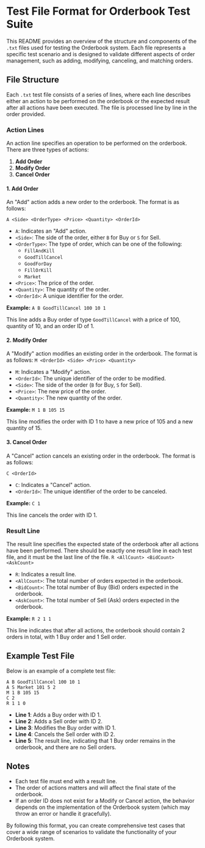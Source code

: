 # Test File Format for Orderbook Test Suite

This README provides an overview of the structure and components of the `.txt` files used for testing the Orderbook system. Each file represents a specific test scenario and is designed to validate different aspects of order management, such as adding, modifying, canceling, and matching orders.

## File Structure

Each `.txt` test file consists of a series of lines, where each line describes either an action to be performed on the orderbook or the expected result after all actions have been executed. The file is processed line by line in the order provided.

### Action Lines

An action line specifies an operation to be performed on the orderbook. There are three types of actions:

1. **Add Order**
2. **Modify Order**
3. **Cancel Order**

#### 1. Add Order

An "Add" action adds a new order to the orderbook. The format is as follows:

`A <Side> <OrderType> <Price> <Quantity> <OrderId>`

- `A`: Indicates an "Add" action.
- `<Side>`: The side of the order, either `B` for Buy or `S` for Sell.
- `<OrderType>`: The type of order, which can be one of the following:
  - `FillAndKill`
  - `GoodTillCancel`
  - `GoodForDay`
  - `FillOrKill`
  - `Market`
- `<Price>`: The price of the order.
- `<Quantity>`: The quantity of the order.
- `<OrderId>`: A unique identifier for the order.

**Example:**
`A B GoodTillCancel 100 10 1`

This line adds a Buy order of type `GoodTillCancel` with a price of 100, quantity of 10, and an order ID of 1.

#### 2. Modify Order

A "Modify" action modifies an existing order in the orderbook. The format is as follows:
`M <OrderId> <Side> <Price> <Quantity>`

- `M`: Indicates a "Modify" action.
- `<OrderId>`: The unique identifier of the order to be modified.
- `<Side>`: The side of the order (`B` for Buy, `S` for Sell).
- `<Price>`: The new price of the order.
- `<Quantity>`: The new quantity of the order.

**Example:**
`M 1 B 105 15`

This line modifies the order with ID 1 to have a new price of 105 and a new quantity of 15.

#### 3. Cancel Order

A "Cancel" action cancels an existing order in the orderbook. The format is as follows:

`C <OrderId>`

- `C`: Indicates a "Cancel" action.
- `<OrderId>`: The unique identifier of the order to be canceled.

**Example:**
`C 1`

This line cancels the order with ID 1.

### Result Line

The result line specifies the expected state of the orderbook after all actions have been performed. There should be exactly one result line in each test file, and it must be the last line of the file.
`R <AllCount> <BidCount> <AskCount>`

- `R`: Indicates a result line.
- `<AllCount>`: The total number of orders expected in the orderbook.
- `<BidCount>`: The total number of Buy (Bid) orders expected in the orderbook.
- `<AskCount>`: The total number of Sell (Ask) orders expected in the orderbook.

**Example:**
`R 2 1 1`

This line indicates that after all actions, the orderbook should contain 2 orders in total, with 1 Buy order and 1 Sell order.

## Example Test File

Below is an example of a complete test file:

```
A B GoodTillCancel 100 10 1
A S Market 101 5 2
M 1 B 105 15
C 2
R 1 1 0
```

- **Line 1**: Adds a Buy order with ID 1.
- **Line 2**: Adds a Sell order with ID 2.
- **Line 3**: Modifies the Buy order with ID 1.
- **Line 4**: Cancels the Sell order with ID 2.
- **Line 5**: The result line, indicating that 1 Buy order remains in the orderbook, and there are no Sell orders.

## Notes

- Each test file must end with a result line.
- The order of actions matters and will affect the final state of the orderbook.
- If an order ID does not exist for a Modify or Cancel action, the behavior depends on the implementation of the Orderbook system (which may throw an error or handle it gracefully).

By following this format, you can create comprehensive test cases that cover a wide range of scenarios to validate the functionality of your Orderbook system.
